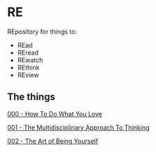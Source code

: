 # RE

REpository for things to:

- REad
- REread
- REwatch
- REthink
- REview

## The things

[000 - How To Do What You Love](things/000-How-to-do-what-you-love.md)

[001 - The Multidisciplinary Approach To Thinking](things/001-The-Multidisciplinary-Approach-To-Thinking.md)

[002 - The Art of Being Yourself](things/002-The-art-of-being-yourself.md)
